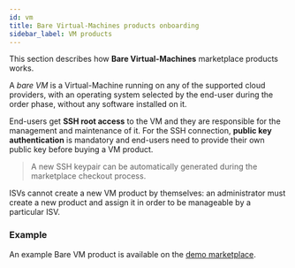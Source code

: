 ```yaml
---
id: vm
title: Bare Virtual-Machines products onboarding
sidebar_label: VM products
---
```


This section describes how **Bare Virtual-Machines** marketplace products
works.

A *bare VM* is a Virtual-Machine running on any of the supported cloud
providers, with an operating system selected by the end-user during the order
phase, without any software installed on it.

End-users get **SSH root access** to the VM and they are responsible for the
management and maintenance of it. For the SSH connection,  **public key
authentication** is mandatory and end-users need to provide their own public key
before buying a VM product.

> A new SSH keypair can be automatically generated during the marketplace checkout process.

ISVs cannot create a new VM product by themselves: an administrator must
create a new product and assign it in order to be manageable by a particular
ISV.

### Example

An example Bare VM product is available on the [demo marketplace].

[demo marketplace]: https://demo.cloudesire.com/2102/iaas/bare-vm
